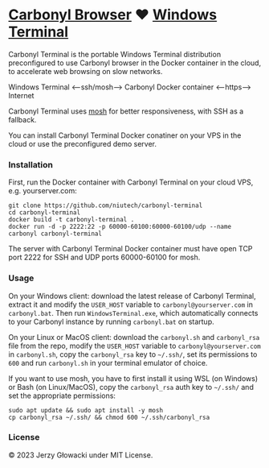 # [Carbonyl Browser](https://github.com/fathyb/carbonyl) ❤️ [Windows Terminal](https://github.com/microsoft/terminal)

Carbonyl Terminal is the portable Windows Terminal distribution preconfigured to use Carbonyl browser in the Docker container in the cloud, to accelerate web browsing on slow networks.

Windows Terminal ⟵ssh/mosh⟶ Carbonyl Docker container ⟵https⟶ Internet

Carbonyl Terminal uses [mosh](https://mosh.org/) for better responsiveness, with SSH as a fallback.

You can install Carbonyl Terminal Docker conatiner on your VPS in the cloud or use the preconfigured demo server.

### Installation

First, run the Docker container with Carbonyl Terminal on your cloud VPS, e.g. yourserver.com:

```
git clone https://github.com/niutech/carbonyl-terminal
cd carbonyl-terminal
docker build -t carbonyl-terminal .
docker run -d -p 2222:22 -p 60000-60100:60000-60100/udp --name carbonyl carbonyl-terminal
```

The server with Carbonyl Terminal Docker container must have open TCP port 2222 for SSH and UDP ports 60000-60100 for mosh.

### Usage

On your Windows client: download the latest release of Carbonyl Terminal, extract it and modify the `USER_HOST` variable to `carbonyl@yourserver.com` in `carbonyl.bat`. Then run `WindowsTerminal.exe`, which automatically connects to your Carbonyl instance by running `carbonyl.bat` on startup.

On your Linux or MacOS client: download the `carbonyl.sh` and `carbonyl_rsa` file from the repo, modify the `USER_HOST` variable to `carbonyl@yourserver.com` in `carbonyl.sh`, copy the `carbonyl_rsa` key to `~/.ssh/`, set its permissions to `600` and run `carbonyl.sh` in your terminal emulator of choice.

If you want to use mosh, you have to first install it using WSL (on Windows) or Bash (on Linux/MacOS), copy the `carbonyl_rsa` auth key to `~/.ssh/` and set the appropriate permissions:

```
sudo apt update && sudo apt install -y mosh
cp carbonyl_rsa ~/.ssh/ && chmod 600 ~/.ssh/carbonyl_rsa
```

### License

© 2023 Jerzy Głowacki under MIT License.